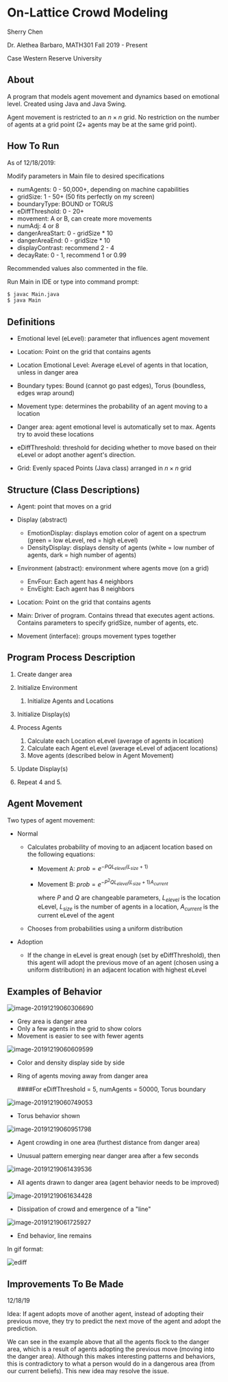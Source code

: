 # On-Lattice Crowd Modeling

Sherry Chen

Dr. Alethea Barbaro, MATH301 Fall 2019 - Present

Case Western Reserve University

## About

A program that models agent movement and dynamics based on emotional level. Created using Java and Java Swing.

Agent movement is restricted to an $n \times n$ grid. No restriction on the number of agents at a grid point (2+ agents may be at the same grid point).

## How To Run

As of 12/18/2019:

Modify parameters in Main file to desired specifications

- numAgents: 0 - 50,000+, depending on machine capabilities
- gridSize: 1 - 50+ (50 fits perfectly on my screen)
- boundaryType: BOUND or TORUS
- eDiffThreshold: 0 - 20+
- movement: A or B, can create more movements
- numAdj: 4 or 8
- dangerAreaStart: 0 - gridSize * 10
- dangerAreaEnd:  0 - gridSize * 10 
- displayContrast: recommend 2 - 4
- decayRate:  0 - 1, recommend 1 or 0.99

Recommended values also commented in the file.

Run Main in IDE or type into command prompt:

```bash
$ javac Main.java
$ java Main
```



## Definitions

- Emotional level (eLevel): parameter that influences agent movement

- Location: Point on the grid that contains agents

- Location Emotional Level: Average eLevel of agents in that location, unless in danger area

- Boundary types: Bound (cannot go past edges), Torus (boundless, edges wrap around)

- Movement type: determines the probability of an agent moving to a location

- Danger area: agent emotional level is automatically set to max. Agents try to avoid these locations

- eDiffThreshold: threshold for deciding whether to move based on their eLevel or adopt another agent's direction.

- Grid: Evenly spaced Points (Java class) arranged in $n \times n$ grid



## Structure (Class Descriptions)

- Agent: point that moves on a grid

- Display (abstract)
  - EmotionDisplay: displays emotion color of agent on a spectrum (green = low eLevel, red = high eLevel)
  - DensityDisplay: displays density of agents (white = low number of agents, dark = high number of agents)

- Environment (abstract): environment where agents move (on a grid)
  - EnvFour: Each agent has 4 neighbors
  - EnvEight: Each agent has 8 neighbors

- Location: Point on the grid that contains agents

- Main: Driver of program. Contains thread that executes agent actions. Contains parameters to specify gridSize, number of agents, etc.

- Movement (interface): groups movement types together



## Program Process Description

1. Create danger area
2. Initialize Environment
   1. Initialize Agents and Locations
3. Initialize Display(s)
4. Process Agents
   1. Calculate each Location eLevel (average of agents in location)
   2. Calculate each Agent eLevel (average eLevel of adjacent locations)
   3. Move agents (described below in Agent Movement)

5. Update Display(s)
6. Repeat 4 and 5.



## Agent Movement

Two types of agent movement:

- Normal
  
  - Calculates probability of moving to an adjacent location based on the following equations:
    
    - Movement A: $prob = e^{-PQL_{elevel}(L_{size}+ 1)}$
    
    - Movement B: $prob = e^{-P^2QL_{elevel}(L_{size} + 1)A_{current}}$
    
      where $P$ and $Q$ are changeable parameters, $L_{elevel}$ is the location eLevel, $L_{size}$ is the number of agents in a location, $A_{current}$ is the current eLevel of the agent
  
  - Chooses from probabilities using a uniform distribution
  
- Adoption

  - If the change in eLevel is great enough (set by eDiffThreshold), then this agent will adopt the previous move of an agent (chosen using a uniform distribution) in an adjacent location with highest eLevel



## Examples of Behavior

![image-20191219060306690](C:\Users\schen\AppData\Roaming\Typora\typora-user-images\image-20191219060306690.png)

- Grey area is danger area 
- Only a few agents in the grid to show colors
- Movement is easier to see with fewer agents



![image-20191219060609599](C:\Users\schen\AppData\Roaming\Typora\typora-user-images\image-20191219060609599.png)

- Color and density display side by side

- Ring of agents moving away from danger area

  

  

  ####For eDiffThreshold = 5, numAgents = 50000, Torus boundary

![image-20191219060749053](C:\Users\schen\AppData\Roaming\Typora\typora-user-images\image-20191219060749053.png)

- Torus behavior shown



![image-20191219060951798](C:\Users\schen\AppData\Roaming\Typora\typora-user-images\image-20191219060951798.png)

- Agent crowding in one area (furthest distance from danger area)

- Unusual pattern emerging near danger area after a few seconds

  

![image-20191219061439536](C:\Users\schen\AppData\Roaming\Typora\typora-user-images\image-20191219061439536.png)

- All agents drawn to danger area (agent behavior needs to be improved)



![image-20191219061634428](C:\Users\schen\AppData\Roaming\Typora\typora-user-images\image-20191219061634428.png)

- Dissipation of crowd and emergence of a "line"

  

![image-20191219061725927](C:\Users\schen\AppData\Roaming\Typora\typora-user-images\image-20191219061725927.png)

- End behavior, line remains



In gif format:

![ediff](C:\Users\schen\Desktop\ediff.gif)



## Improvements To Be Made

12/18/19

Idea: If agent adopts move of another agent, instead of adopting their previous move, they try to predict the next move of the agent and adopt the prediction. 

We can see in the example above that all the agents flock to the danger area, which is a result of agents adopting the previous move (moving into the danger area). Although this makes interesting patterns and behaviors, this is contradictory to what a person would do in a dangerous area (from our current beliefs). This new idea may resolve the issue.
